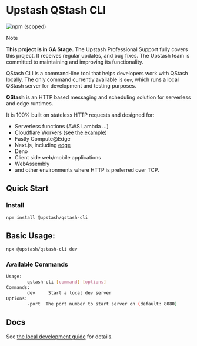 # Upstash QStash CLI

![npm (scoped)](https://img.shields.io/npm/v/@upstash/qstash-cli)

> [!NOTE]  
> **This project is in GA Stage.**
> The Upstash Professional Support fully covers this project. It receives regular updates, and bug fixes.
> The Upstash team is committed to maintaining and improving its functionality.

QStash CLI is a command-line tool that helps developers work with QStash locally. The only command currently available is `dev`, which runs a local QStash server for development and testing purposes.

**QStash** is an HTTP based messaging and scheduling solution for serverless and
edge runtimes.

It is 100% built on stateless HTTP requests and designed for:

- Serverless functions (AWS Lambda ...)
- Cloudflare Workers (see
  [the example](https://github.com/upstash/sdk-qstash-ts/tree/main/examples/cloudflare-workers))
- Fastly Compute@Edge
- Next.js, including [edge](https://nextjs.org/docs/api-reference/edge-runtime)
- Deno
- Client side web/mobile applications
- WebAssembly
- and other environments where HTTP is preferred over TCP.

## Quick Start

### Install

```bash
npm install @upstash/qstash-cli
```

## Basic Usage:

```bash
npx @upstash/qstash-cli dev
```

### Available Commands

```bash
Usage:
        qstash-cli [command] [options]
Commands:
        dev     Start a local dev server
Options:
        -port  The port number to start server on (default: 8080)
```


## Docs

See [the local development guide](https://docs.upstash.com/qstash/howto/local-development) for details.
